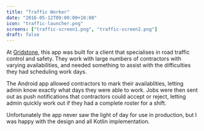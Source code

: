 ```yaml
---
title: "Traffic Worker"
date: "2016-05-12T09:00:00+10:00"
icon: "traffic-launcher.png"
screens: ["traffic-screen1.png", "traffic-screen2.png"]
draft: false
---
```


At [Gridstone](https://gridstone.com.au), this app was built for a client
that specialises in road traffic control and safety. They work with large
numbers of contractors with varying availabilities, and needed something
to assist with the difficulties they had scheduling work days.

The Android app allowed contractors to mark their availablities, letting admin
know exactly what days they were able to work. Jobs were then sent out as push
notifications that contractors could accept or reject, letting admin quickly
work out if they had a complete roster for a shift.

Unfortunately the app never saw the light of day for use in production, but I
was happy with the design and all Kotlin implementation.


